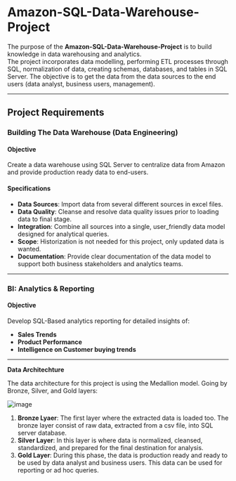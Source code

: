 # Amazon-SQL-Data-Warehouse-Project

The purpose of the **Amazon-SQL-Data-Warehouse-Project** is to build knowledge in data warehousing and analytics.  
The project incorporates data modelling, performing ETL processes through SQL,  normalization  of data, creating schemas, databases, and tables in SQL Server.
The objective is to get the data from the data sources to the end users (data analyst, business users, management).

---

##  Project Requirements

### Building The Data Warehouse (Data Engineering)

#### Objective
Create a data warehouse using SQL Server to centralize data from Amazon and provide production ready data to end-users.

#### Specifications
* **Data Sources**: Import data from several different sources in excel files.
* **Data Quality**: Cleanse and resolve data quality issues prior to loading data to final stage.
* **Integration**: Combine all sources into a single, user_friendly data model designed for analytical queries.
* **Scope**: Historization is not needed for this project, only updated data is wanted.
* **Documentation**: Provide clear documentation of the data model to support both business stakeholders and analytics teams.

---

### BI: Analytics & Reporting 

#### Objective

Develop SQL-Based analytics reporting for detailed insights of:

* **Sales Trends**
* **Product Performance**
* **Intelligence on Customer buying trends**

---

**Data Architechture**

The data architecture for this project is using the Medallion model.  Going by Bronze, Silver, and Gold layers:

![image](https://github.com/user-attachments/assets/7be8496e-dfe0-4c6e-adef-b03f1cd9131c)

1. **Bronze Lyaer**: The first layer where the extracted data is loaded too.
     The bronze layer consist of raw data, extracted from a csv file, into SQL server database.
2. **Silver Layer**:  In this layer is where data is normalized, cleansed, standardized, and prepared for the final destination for analysis.
3. **Gold Layer**:  During this phase, the data is production ready and ready to be used by data analyst and business users.
     This data can be used for reporting or ad hoc queries.
